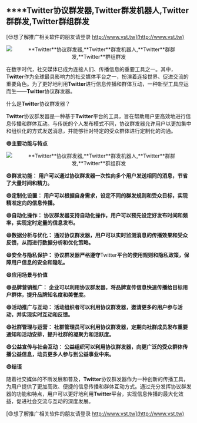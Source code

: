 ## ****Twitter**协议群发器,**Twitter**群发机器人,**Twitter**群群发,**Twitter**群组群发**

[😍想了解推广相关软件的朋友请登录 http://www.vst.tw](http://www.vst.tw)

 <center><img src="https://vst.tw/MP4/tuiguang/png/0.png" alt="**Twitter**协议群发器,**Twitter**群发机器人,**Twitter**群群发,**Twitter**群组群发"></center>

在数字时代，社交媒体已成为连接人们、传播信息的重要工具之一。其中，**Twitter**作为全球最具影响力的社交媒体平台之一，扮演着连接世界、促进交流的重要角色。为了更好地利用**Twitter**进行信息传播和群体互动，一种新型工具应运而生——**Twitter**协议群发器。

什么是**Twitter**协议群发器？

**Twitter**协议群发器是一种基于**Twitter**平台的工具，旨在帮助用户更高效地进行信息传播和群体互动。与传统的个人发布模式不同，协议群发器允许用户以更加集中和组织化的方式发送消息，并能够针对特定的受众群体进行定制化的沟通。

**😄主要功能与特点**

 <center><img src="https://vst.tw/MP4/tuiguang/png/0.png" alt="**Twitter**协议群发器,**Twitter**群发机器人,**Twitter**群群发,**Twitter**群组群发"></center>

**😄群发功能： 用户可以通过协议群发器一次性向多个用户发送相同的消息，节省了大量时间和精力。**

**😄定制化设置： 用户可以根据自身需求，设定不同的群发规则和受众目标，实现精准定向的信息传播。**

**😄自动化操作： 协议群发器支持自动化操作，用户可以预先设定好发布时间和频率，实现定时定量的信息发布。**

**😄数据分析与优化： 通过协议群发器，用户可以实时监测消息的传播效果和受众反馈，从而进行数据分析和优化策略。**

**😄安全与隐私保护： 协议群发器严格遵守**Twitter**平台的使用规则和隐私政策，保障用户信息的安全和隐私。**

**😄应用场景与价值**

**😄品牌营销推广： 企业可以利用协议群发器，将品牌宣传信息快速传播给目标用户群体，提升品牌知名度和美誉度。**

**😄活动推广与互动： 活动组织者可以利用协议群发器，邀请更多的用户参与活动，并实现实时互动和反馈。**

**😄社群管理与运营： 社群管理员可以利用协议群发器，定期向社群成员发布重要通知和活动安排，提升社群的凝聚力和活跃度。**

**😄公益宣传与社会互动： 公益组织可以利用协议群发器，向更广泛的受众群体传播公益信息，动员更多人参与到公益事业中来。**

**😄结语**

随着社交媒体的不断发展和普及，**Twitter**协议群发器作为一种创新的传播工具，为用户提供了更加高效、便捷的信息传播和群体互动方式。通过充分发挥协议群发器的功能和特点，用户可以更好地利用**Twitter**平台，实现信息传播的最大化效益，促进社会交流与互动的深度发展。

[😍想了解推广相关软件的朋友请登录 http://www.vst.tw](http://www.vst.tw)



